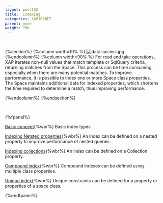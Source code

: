 ```yaml
---
layout: post102
title:  Indexing
categories: XAP102NET
parent: none
weight: 700
---
```


<br>

{%section%}
{%column width=10% %}
![data-access.jpg](/attachment_files/subject/index.png)
{%endcolumn%}
{%column width=90% %}
For read and take operations, XAP iterates non-null values that match template or SqlQuery criteria, returning matches from the Space. This process can be time consuming, especially when there are many potential matches. To improve performance, it is possible to index one or more Space class properties. The Space maintains additional data for indexed properties, which shortens the time required to determine a match, thus improving performance.

{%endcolumn%}
{%endsection%}

<br>

{%fpanel%}

[Basic concept](./indexing.html){%wbr%}
Basic index types

[Indexing Netsted properties](./indexing-nested-properties.html){%wbr%}
An index can be defined on a nested property to improve performance of nested queries.

[Indexing collections](./indexing-collections.html){%wbr%}
An index can be defined on a Collection property.

[Compound index](./indexing-compound.html){%wbr%}
Compound indexes can be defined using multiple class properties.

[Unique index](./indexing-unique.html){%wbr%}
Unique constraints can be defined for a property or properties of a space class.

{%endfpanel%}

